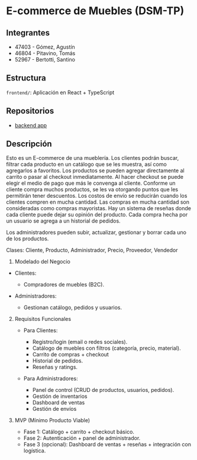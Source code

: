 # E-commerce de Muebles (DSM-TP)

## Integrantes

- 47403 - Gómez, Agustín
- 46804 - Pitavino, Tomás
- 52967 - Bertotti, Santino

## Estructura

<!-- `backend/`: API en Node.js + Express + MongoDB -->

`frontend/`: Aplicación en React + TypeScript

## Repositorios

- [backend app](https://github.com/lordagustin22/ECommerce-dsw-backend)

## Descripción

Esto es un E-commerce de una mueblería. Los clientes podrán buscar, filtrar cada producto en un catálogo que se les muestra, así como agregarlos a favoritos. Los productos se pueden agregar directamente al carrito o pasar al checkout inmediatamente. Al hacer checkout se puede elegir el medio de pago que más le convenga al cliente. Conforme un cliente compra muchos productos, se les va otorgando puntos que les permitirán tener descuentos. Los costos de envío se reducirán cuando los clientes compren en mucha cantidad. Las compras en mucha cantidad son consideradas como compras mayoristas. Hay un sistema de reseñas donde cada cliente puede dejar su opinión del producto. Cada compra hecha por un usuario se agrega a un historial de pedidos.

Los administradores pueden subir, actualizar, gestionar y borrar cada uno de los productos.

Clases: Cliente, Producto, Administrador, Precio, Proveedor, Vendedor

1. Modelado del Negocio

- Clientes:

  - Compradores de muebles (B2C).

- Administradores:

  - Gestionan catálogo, pedidos y usuarios.

2. Requisitos Funcionales

   - Para Clientes:

     - Registro/login (email o redes sociales).
     - Catálogo de muebles con filtros (categoría, precio, material).
     - Carrito de compras + checkout
     - Historial de pedidos.
     - Reseñas y ratings.

   - Para Administradores:

     - Panel de control (CRUD de productos, usuarios, pedidos).
     - Gestión de inventarios
     - Dashboard de ventas
     - Gestión de envíos

3. MVP (Mínimo Producto Viable)

   - Fase 1: Catálogo + carrito + checkout básico.
   - Fase 2: Autenticación + panel de administrador.
   - Fase 3 (opcional): Dashboard de ventas + reseñas + integración con logística.

<!-- 4. Tecnologías Confirmadas -->
<!---->
<!-- - Frontend: React + TypeScript + TailwindCSS. -->
<!-- - Backend: Node.js + Express + MongoDB. -->
<!-- - Pagos: Stripe/PayPal (sandbox para testing). -->
<!-- - Cloud: MongoDB Atlas + Cloudinary (imágenes). -->
